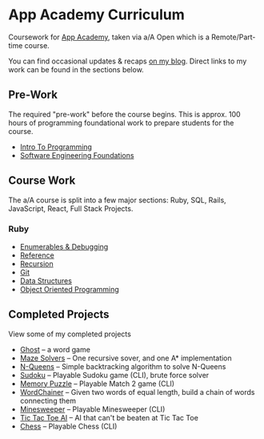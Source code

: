 # App Academy Curriculum
Coursework for [App Academy](https://www.appacademy.io/immersive/curriculum?location=san-francisco), taken via a/A Open which is a Remote/Part-time course.

You can find occasional updates & recaps [on my blog](https://mattramos.com/blog). Direct links to my work can be found in the sections below.

## Pre-Work
The required "pre-work" before the course begins. This is approx. 100 hours of programming foundational work to prepare students for the course.
* [Intro To Programming](https://github.com/mttrms/app-academy/tree/master/Intro%20To%20Programming)
* [Software Engineering Foundations](https://github.com/mttrms/app-academy/tree/master/Software%20Engineering%20Foundations)

## Course Work
The a/A course is split into a few major sections: Ruby, SQL, Rails, JavaScript, React, Full Stack Projects.

### Ruby
* [Enumerables & Debugging](https://github.com/mttrms/app-academy/tree/master/Ruby/Enumberables%20%26%20Debugging)
* [Reference](https://github.com/mttrms/app-academy/tree/master/Ruby/Reference)
* [Recursion](https://github.com/mttrms/app-academy/tree/master/Ruby/Recursion)
* [Git](https://github.com/mttrms/app-academy/tree/master/Ruby/Git)
* [Data Structures](https://github.com/mttrms/app-academy/tree/master/Ruby/Data%20Structures)
* [Object Oriented Programming](https://github.com/mttrms/app-academy/tree/master/Ruby/Object%20Oriented%20Programming)

## Completed Projects
View some of my completed projects
* [Ghost](https://github.com/mttrms/app-academy/tree/master/Ruby/Enumberables%20%26%20Debugging/ghost_project) – a word game
* [Maze Solvers](https://github.com/mttrms/app-academy/tree/master/Ruby/Enumberables%20%26%20Debugging/maze_project) – One recursive sover, and one A* implementation
* [N-Queens](https://github.com/mttrms/app-academy/tree/master/Ruby/Enumberables%20%26%20Debugging/n_queens_project) – Simple backtracking algorithm to solve N-Queens 
* [Sudoku](https://github.com/mttrms/app-academy/tree/master/Ruby/Reference/sudoku) – Playable Sudoku game (CLI), brute force solver
* [Memory Puzzle](https://github.com/mttrms/app-academy/tree/master/Ruby/Reference/memory_puzzle) – Playable Match 2 game (CLI)
* [WordChainer](https://github.com/mttrms/app-academy/tree/master/Ruby/Recursion/word_chains) – Given two words of equal length, build a chain of words connecting them
* [Minesweeper](https://github.com/mttrms/app-academy/tree/master/Ruby/Git/minesweeper) – Playable Minesweeper (CLI)
* [Tic Tac Toe AI](https://github.com/mttrms/app-academy/tree/master/Ruby/Data%20Structures/Tic%20Tac%20Toe%20AI) – AI that can't be beaten at Tic Tac Toe
* [Chess](https://github.com/mttrms/app-academy/tree/master/Ruby/Object%20Oriented%20Programming/chess) – Playable Chess (CLI)
